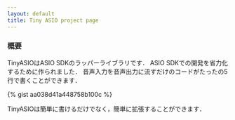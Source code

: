 ```yaml
---
layout: default
title: Tiny ASIO project page
---
```


### 概要
TinyASIOはASIO SDKのラッパーライブラリです．
ASIO SDKでの開発を省力化するために作られました．
音声入力を音声出力に流すだけのコードがたったの5行で書くことができます．

{% gist aa038d41a448758b100c %}

TinyASIOは簡単に書けるだけでなく，簡単に拡張することができます．